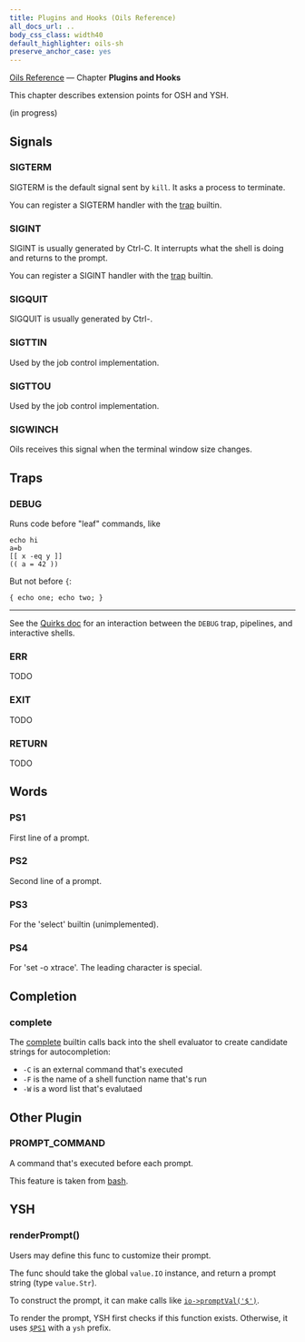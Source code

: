 ```yaml
---
title: Plugins and Hooks (Oils Reference)
all_docs_url: ..
body_css_class: width40
default_highlighter: oils-sh
preserve_anchor_case: yes
---
```


<div class="doc-ref-header">

[Oils Reference](index.html) &mdash;
Chapter **Plugins and Hooks**

</div>

This chapter describes extension points for OSH and YSH.

<span class="in-progress">(in progress)</span>

<div id="dense-toc">
</div>

## Signals

### SIGTERM

SIGTERM is the default signal sent by `kill`.  It asks a process to terminate.

You can register a SIGTERM handler with the [trap][] builtin.

[trap]: chap-builtin-cmd.html#trap

### SIGINT

SIGINT is usually generated by Ctrl-C.  It interrupts what the shell is doing
and returns to the prompt.

You can register a SIGINT handler with the [trap][] builtin.

### SIGQUIT

SIGQUIT is usually generated by Ctrl-\.

### SIGTTIN

Used by the job control implementation.

### SIGTTOU

Used by the job control implementation.

### SIGWINCH

Oils receives this signal when the terminal window size changes.

## Traps

### DEBUG

Runs code before "leaf" commands, like

    echo hi
    a=b
    [[ x -eq y ]]
    (( a = 42 ))

But not before `{`:

    { echo one; echo two; }

---

See the [Quirks doc](../quirks.html) for an interaction between the `DEBUG`
trap, pipelines, and interactive shells.

### ERR

TODO

### EXIT

TODO

### RETURN

TODO

## Words

<!--
<h3 id="PS1">PS1</h3>
-->

### PS1

First line of a prompt.

### PS2

Second line of a prompt.

### PS3

For the 'select' builtin (unimplemented).

### PS4

For 'set -o xtrace'.  The leading character is special.

## Completion

### complete

The [complete][] builtin calls back into the shell evaluator to create
candidate strings for autocompletion:

- `-C` is an external command that's executed
- `-F` is the name of a shell function name that's run
- `-W` is a word list that's evalutaed

[complete]: chap-builtin-cmd.html#complete

## Other Plugin

### PROMPT_COMMAND

A command that's executed before each prompt.

This feature is taken from [bash]($xref).

## YSH

### renderPrompt()

Users may define this func to customize their prompt.

The func should take the global `value.IO` instance, and return a prompt string
(type `value.Str`).

To construct the prompt, it can make calls like
[`io->promptVal('$')`]($chap-type-method:promptVal).

To render the prompt, YSH first checks if this function exists.  Otherwise, it
uses [`$PS1`]($chap-plugin:PS1) with a `ysh` prefix.

<!-- note: doctools/cmark.py turns promptVal -> promptval -->


